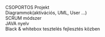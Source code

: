 CSOPORTOS Projekt<br>
Diagrammok(aktivációs, UML, User ...)<br>
SCRUM módszer<br>
JAVA nyelv<br>
Black & whitebox tesztelés fejlesztés közben
